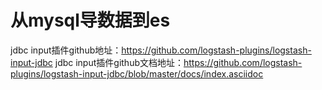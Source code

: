 # 从mysql导数据到es
jdbc input插件github地址：https://github.com/logstash-plugins/logstash-input-jdbc
jdbc input插件github文档地址：https://github.com/logstash-plugins/logstash-input-jdbc/blob/master/docs/index.asciidoc
